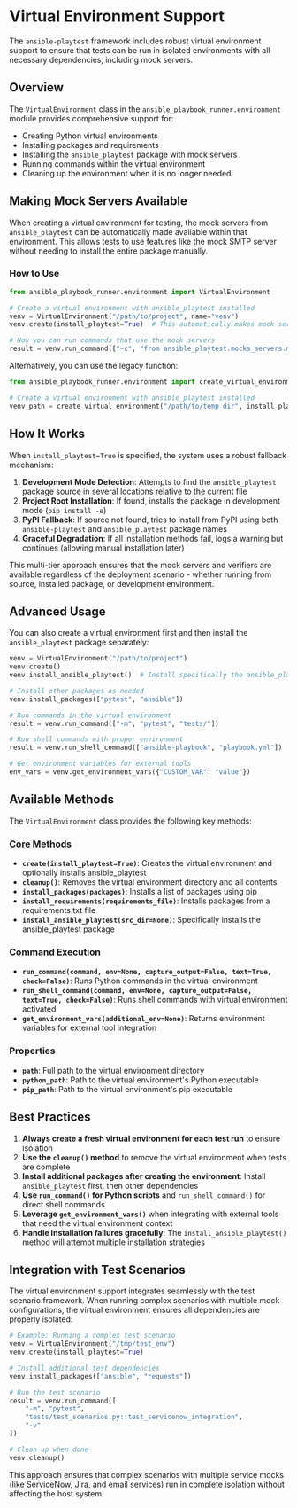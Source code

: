 # Virtual Environment Support

The `ansible-playtest` framework includes robust virtual environment support to ensure that tests can be run in isolated environments with all necessary dependencies, including mock servers.

## Overview

The `VirtualEnvironment` class in the `ansible_playbook_runner.environment` module provides comprehensive support for:

- Creating Python virtual environments
- Installing packages and requirements
- Installing the `ansible_playtest` package with mock servers
- Running commands within the virtual environment
- Cleaning up the environment when it is no longer needed

## Making Mock Servers Available

When creating a virtual environment for testing, the mock servers from `ansible_playtest` can be automatically made available within that environment. This allows tests to use features like the mock SMTP server without needing to install the entire package manually.

### How to Use

```python
from ansible_playbook_runner.environment import VirtualEnvironment

# Create a virtual environment with ansible_playtest installed
venv = VirtualEnvironment("/path/to/project", name="venv")
venv.create(install_playtest=True)  # This automatically makes mock servers available

# Now you can run commands that use the mock servers
result = venv.run_command(["-c", "from ansible_playtest.mocks_servers.mock_smtp_server import MockSMTPServer"])
```

Alternatively, you can use the legacy function:

```python
from ansible_playbook_runner.environment import create_virtual_environment

# Create a virtual environment with ansible_playtest installed
venv_path = create_virtual_environment("/path/to/temp_dir", install_playtest=True)
```

## How It Works

When `install_playtest=True` is specified, the system uses a robust fallback mechanism:

1. **Development Mode Detection**: Attempts to find the `ansible_playtest` package source in several locations relative to the current file
2. **Project Root Installation**: If found, installs the package in development mode (`pip install -e`)
3. **PyPI Fallback**: If source not found, tries to install from PyPI using both `ansible-playtest` and `ansible_playtest` package names
4. **Graceful Degradation**: If all installation methods fail, logs a warning but continues (allowing manual installation later)

This multi-tier approach ensures that the mock servers and verifiers are available regardless of the deployment scenario - whether running from source, installed package, or development environment.

## Advanced Usage

You can also create a virtual environment first and then install the `ansible_playtest` package separately:

```python
venv = VirtualEnvironment("/path/to/project")
venv.create()
venv.install_ansible_playtest()  # Install specifically the ansible_playtest package

# Install other packages as needed
venv.install_packages(["pytest", "ansible"])

# Run commands in the virtual environment
result = venv.run_command(["-m", "pytest", "tests/"])

# Run shell commands with proper environment
result = venv.run_shell_command(["ansible-playbook", "playbook.yml"])

# Get environment variables for external tools
env_vars = venv.get_environment_vars({"CUSTOM_VAR": "value"})
```

## Available Methods

The `VirtualEnvironment` class provides the following key methods:

### Core Methods

- **`create(install_playtest=True)`**: Creates the virtual environment and optionally installs ansible_playtest
- **`cleanup()`**: Removes the virtual environment directory and all contents
- **`install_packages(packages)`**: Installs a list of packages using pip
- **`install_requirements(requirements_file)`**: Installs packages from a requirements.txt file
- **`install_ansible_playtest(src_dir=None)`**: Specifically installs the ansible_playtest package

### Command Execution

- **`run_command(command, env=None, capture_output=False, text=True, check=False)`**: Runs Python commands in the virtual environment
- **`run_shell_command(command, env=None, capture_output=False, text=True, check=False)`**: Runs shell commands with virtual environment activated
- **`get_environment_vars(additional_env=None)`**: Returns environment variables for external tool integration

### Properties

- **`path`**: Full path to the virtual environment directory
- **`python_path`**: Path to the virtual environment's Python executable
- **`pip_path`**: Path to the virtual environment's pip executable

## Best Practices

1. **Always create a fresh virtual environment for each test run** to ensure isolation
2. **Use the `cleanup()` method** to remove the virtual environment when tests are complete
3. **Install additional packages after creating the environment**: Install `ansible_playtest` first, then other dependencies
4. **Use `run_command()` for Python scripts** and `run_shell_command()` for direct shell commands
5. **Leverage `get_environment_vars()`** when integrating with external tools that need the virtual environment context
6. **Handle installation failures gracefully**: The `install_ansible_playtest()` method will attempt multiple installation strategies

## Integration with Test Scenarios

The virtual environment support integrates seamlessly with the test scenario framework. When running complex scenarios with multiple mock configurations, the virtual environment ensures all dependencies are properly isolated:

```python
# Example: Running a complex test scenario
venv = VirtualEnvironment("/tmp/test_env")
venv.create(install_playtest=True)

# Install additional test dependencies
venv.install_packages(["ansible", "requests"])

# Run the test scenario
result = venv.run_command([
    "-m", "pytest", 
    "tests/test_scenarios.py::test_servicenow_integration",
    "-v"
])

# Clean up when done
venv.cleanup()
```

This approach ensures that complex scenarios with multiple service mocks (like ServiceNow, Jira, and email services) run in complete isolation without affecting the host system.

